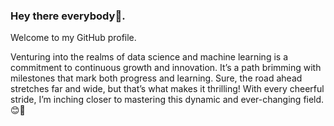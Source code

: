 ### Hey there everybody👋. 
Welcome to my GitHub profile.
   
Venturing into the realms of data science and machine learning is a commitment to continuous growth and innovation.
It’s a path brimming with milestones that mark both progress and learning. Sure, the road ahead stretches far and wide, but that’s what makes it thrilling! With every cheerful stride, I’m inching closer to mastering this dynamic and ever-changing field.  😊🚀
    
  

<!--
**FriendA2992/FriendA2992** is a ✨ _special_ ✨ repository because its `README.md` (this file) appears on your GitHub profile.

Here are some ideas to get you started:

- 🔭 I’m currently working on ...
- 🌱 I’m currently learning ...
- 👯 I’m looking to collaborate on ...
- 🤔 I’m looking for help with ...
- 💬 Ask me about ...
- 📫 How to reach me: ...
- 😄 Pronouns: ...
- ⚡ Fun fact: ...
-->
